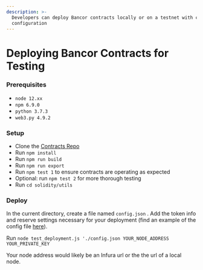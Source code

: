 ```yaml
---
description: >-
  Developers can deploy Bancor contracts locally or on a testnet with custom
  configuration
---
```


# Deploying Bancor Contracts for Testing

### Prerequisites

* `node 12.xx`
* `npm 6.9.0`
* `python 3.7.3`
* `web3.py 4.9.2`

### Setup

* Clone the [Contracts Repo](https://github.com/bancorprotocol/contracts)
* Run `npm install` 
* Run `npm run build`
* Run `npm run export`
* Run `npm test 1` to ensure contracts are operating as expected
* Optional: run `npm test 2` for more thorough testing
* Run `cd solidity/utils` 

### Deploy

In the current directory, create a file named `config.json` . Add the token info and reserve settings necessary for your deployment \(find an example of the config file [here](https://github.com/bancorprotocol/contracts/blob/master/solidity/utils/README.md#deploy-network-emulation)\).

Run `node test_deployment.js './config.json YOUR_NODE_ADDRESS YOUR_PRIVATE_KEY`

Your node address would likely be an Infura url or the the url of a local node.



